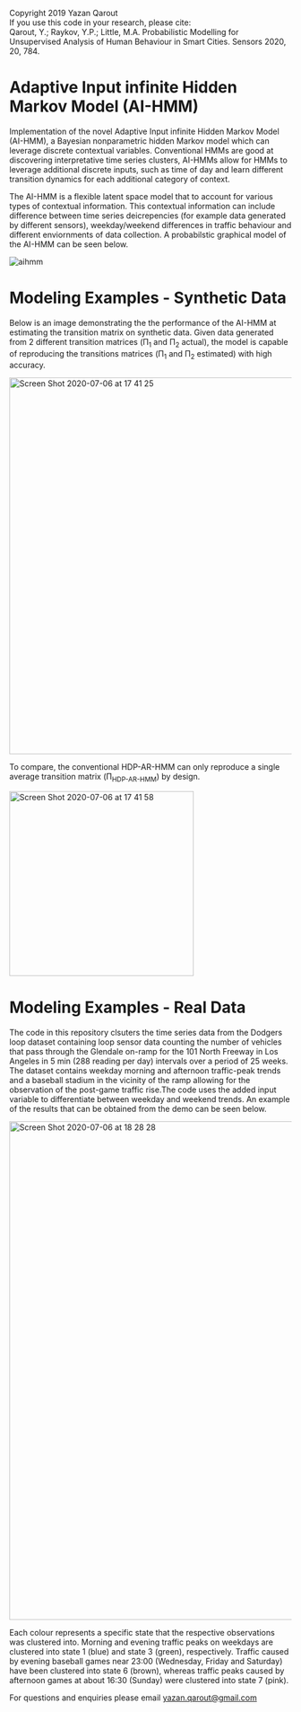 Copyright 2019 Yazan Qarout \
If you use this code in your research, please cite: \
Qarout, Y.; Raykov, Y.P.; Little, M.A. Probabilistic Modelling for Unsupervised Analysis of Human Behaviour in Smart Cities. Sensors 2020, 20, 784. 

# Adaptive Input infinite Hidden Markov Model (AI-HMM)
Implementation of the novel Adaptive Input infinite Hidden Markov Model (AI-HMM), a Bayesian nonparametric hidden Markov model which can leverage discrete contextual variables. Conventional HMMs are good at discovering interpretative time series clusters, AI-HMMs allow for HMMs to leverage additional discrete inputs, such as time of day and learn different transition dynamics for each additional category of context.

The AI-HMM is a flexible latent space model that to account for various types of contextual information. This contextual information can include difference between time series deicrepencies (for example data generated by different sensors), weekday/weekend differences in traffic behaviour and different enviornments of data collection. A probabilstic graphical model of the AI-HMM can be seen below.

![aihmm](https://user-images.githubusercontent.com/67744584/86620884-132e2b00-bfb5-11ea-8656-5c9da84d24a7.png)

# Modeling Examples - Synthetic Data

Below is an image demonstrating the the performance of the AI-HMM at estimating the transition matrix on synthetic data. Given data generated from 2 different transition matrices (Π<sub>1</sub> and Π<sub>2</sub> actual), the model is capable of reproducing the transitions matrices (Π<sub>1</sub> and Π<sub>2</sub> estimated) with high accuracy.

<img width="671" alt="Screen Shot 2020-07-06 at 17 41 25" src="https://user-images.githubusercontent.com/67744584/86618285-8c774f00-bfb0-11ea-9217-299cb57af781.png">

To compare, the conventional HDP-AR-HMM can only reproduce a single average transition matrix (Π<sub>HDP-AR-HMM</sub>) by design.

<img width="329" alt="Screen Shot 2020-07-06 at 17 41 58" src="https://user-images.githubusercontent.com/67744584/86618820-74ec9600-bfb1-11ea-90e7-c4b5284313cf.png">

# Modeling Examples - Real Data

The code in this repository clsuters the time series data from the Dodgers loop dataset containing loop sensor data counting the number of vehicles that pass through the Glendale on-ramp for the 101 North Freeway in Los Angeles in 5 min (288 reading per day) intervals over a period of 25 weeks. The dataset contains weekday morning and afternoon traffic-peak trends and a baseball stadium in the vicinity of the ramp allowing for the observation of the post-game traffic rise.The code uses the added input variable to differentiate between weekday and weekend trends. An example of the results that can be obtained from the demo can be seen below.

<img width="888" alt="Screen Shot 2020-07-06 at 18 28 28" src="https://user-images.githubusercontent.com/67744584/86621805-bdf31900-bfb6-11ea-9526-e8944c1e627e.png">

Each colour represents a specific state that the respective observations was clustered into. Morning and evening traffic peaks on weekdays are clustered into state 1 (blue) and state 3 (green), respectively. Traffic caused by evening baseball games near 23:00 (Wednesday, Friday and Saturday) have been clustered into state 6 (brown), whereas traffic peaks caused by afternoon games at about 16:30 (Sunday) were clustered into state 7 (pink).

For questions and enquiries please email yazan.qarout@gmail.com
